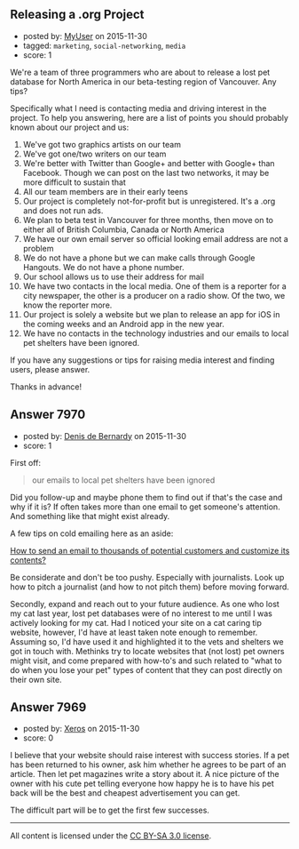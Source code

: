 ## Releasing a .org Project

- posted by: [MyUser](https://stackexchange.com/users/6796883/myuser) on 2015-11-30
- tagged: `marketing`, `social-networking`, `media`
- score: 1

<p>We're a team of three programmers who are about to release a lost pet database for North America in our beta-testing region of Vancouver. Any tips?</p>

<p>Specifically what I need is contacting media and driving interest in the project. To help you answering, here are a list of points you should probably known about our project and us:</p>

<ol>
<li>We've got two graphics artists on our team</li>
<li>We've got one/two writers on our team</li>
<li>We're better with Twitter than Google+ and better with Google+ than Facebook. Though we can post on the last two networks, it may be more difficult to sustain that</li>
<li>All our team members are in their early teens</li>
<li>Our project is completely not-for-profit but is unregistered. It's a .org and does not run ads.</li>
<li>We plan to beta test in Vancouver for three months, then move on to either all of British Columbia, Canada or North America</li>
<li>We have our own email server so official looking email address are not a problem</li>
<li>We do not have a phone but we can make calls through Google Hangouts. We do not have a phone number.</li>
<li>Our school allows us to use their address for mail</li>
<li>We have two contacts in the local media. One of them is a reporter for a city newspaper, the other is a producer on a radio show. Of the two, we know the reporter more.</li>
<li>Our project is solely a website but we plan to release an app for iOS in the coming weeks and an Android app in the new year.</li>
<li>We have no contacts in the technology industries and our emails to local pet shelters have been ignored.</li>
</ol>

<p>If you have any suggestions or tips for raising media interest and finding users, please answer.</p>

<p>Thanks in advance!</p>



## Answer 7970

- posted by: [Denis de Bernardy](https://stackexchange.com/users/182468/denis-de-bernardy) on 2015-11-30
- score: 1

<p>First off:</p>

<blockquote>
  <p>our emails to local pet shelters have been ignored</p>
</blockquote>

<p>Did you follow-up and maybe phone them to find out if that's the case and why if it is? If often takes more than one email to get someone's attention. And something like that might exist already.</p>

<p>A few tips on cold emailing here as an aside:</p>

<p><a href="https://startups.stackexchange.com/questions/7301/how-to-send-an-email-to-thousands-of-potential-customers-and-customize-its-conte/7313#7313">How to send an email to thousands of potential customers and customize its contents?</a></p>

<p>Be considerate and don't be too pushy. Especially with journalists. Look up how to pitch a journalist (and how to not pitch them) before moving forward.</p>

<p>Secondly, expand and reach out to your future audience. As one who lost my cat last year, lost pet databases were of no interest to me until I was actively looking for my cat. Had I noticed your site on a cat caring tip website, however, I'd have at least taken note enough to remember. Assuming so, I'd have used it and highlighted it to the vets and shelters we got in touch with. Methinks try to locate websites that (not lost) pet owners might visit, and come prepared with how-to's and such related to "what to do when you lose your pet" types of content that they can post directly on their own site.</p>



## Answer 7969

- posted by: [Xeros](https://stackexchange.com/users/6984932/xeros) on 2015-11-30
- score: 0

<p>I believe that your website should raise interest with success stories. If a pet has been returned to his owner, ask him whether he agrees to be part of an article. Then let pet magazines write a story about it. A nice picture of the owner with his cute pet telling everyone how happy he is to have his pet back will be the best and cheapest advertisement you can get.</p>

<p>The difficult part will be to get the first few successes.</p>




---

All content is licensed under the [CC BY-SA 3.0 license](https://creativecommons.org/licenses/by-sa/3.0/).
